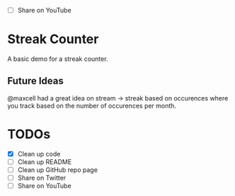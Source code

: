 - [ ] Share on YouTube
# Streak Counter

A basic demo for a streak counter.

## Future Ideas

@maxcell had a great idea on stream -> streak based on occurences where you track based on the number of occurences per month.

# TODOs

- [x] Clean up code
- [ ] Clean up README
- [ ] Clean up GitHub repo page
- [ ] Share on Twitter
- [ ] Share on YouTube